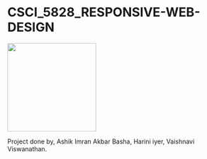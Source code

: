 # CSCI_5828_RESPONSIVE-WEB-DESIGN

<img src="https://cloud.githubusercontent.com/assets/14101008/11165529/0b8588aa-8acf-11e5-8f38-dfbac3545452.PNG" height="200" width="200"></img>

Project done by,
    Ashik Imran Akbar Basha, Harini iyer, Vaishnavi Viswanathan.
